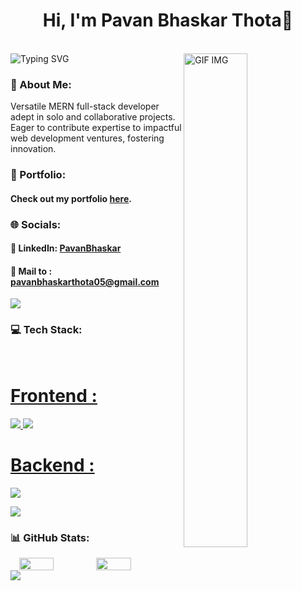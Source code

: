 <h1 align="center"> Hi, I'm Pavan Bhaskar Thota👋</h1> 
<br/>

<img src="https://readme-typing-svg.demolab.com?font=Fira+Code&weight=600&size=22&duration=4000&pause=600&random=false&width=435&lines=Full+Stack+Web+Developer" alt="Typing SVG" />
<img align="right" src="https://user-images.githubusercontent.com/74038190/219923823-bf1ce878-c6b8-4faa-be07-93e6b1006521.gif" alt="GIF IMG" width="45%" />
<h3>💫 About Me:</h3>
Versatile MERN full-stack developer adept in solo and collaborative projects. Eager to contribute expertise to impactful web development ventures, fostering innovation.
<br/> 

### 💼 Portfolio:

#### Check out my portfolio [here](https://pavanbhaskarthota.github.io/).

### 🌐 Socials:
  
####  🔗 LinkedIn: <a href="https://www.linkedin.com/in/pavan-bhaskar-thota/">PavanBhaskar</a>
####  📨 Mail to : <a href="mailto:pavanbhaskarthota05@gmail.com"> pavanbhaskarthota05@gmail.com</a>
      

<img src='https://raw.githubusercontent.com/andreasbm/readme/master/assets/lines/colored.png' />

### 💻 Tech Stack:
<br/>
<p align="left">
  <a href="https://skillicons.dev">
    <h1>Frontend :</h1>
    <img src="https://skillicons.dev/icons?i=html,css,js,git" />
    <img src="https://skillicons.dev/icons?i=react,redux,materialui" />
    <h1>Backend :</h1>
    <img src="https://skillicons.dev/icons?i=nodejs,express,mongodb" />
  </a>
</p>
<img src='https://raw.githubusercontent.com/andreasbm/readme/master/assets/lines/colored.png' />

### 📊 GitHub Stats:
<div style="display: flex; justify-content: center;">
  <img src="https://github-readme-stats.vercel.app/api/top-langs/?username=PavanBhaskarThota&theme=github_dark_dimmed&hide_border=false&include_all_commits=false&count_private=false&layout=compact" width="45%" />
  <img src="https://github-readme-stats.vercel.app/api?username=PavanBhaskarThota&theme=github_dark_dimmed&hide_border=false&include_all_commits=false&count_private=false" width="45%" />
</div>
<img src='https://raw.githubusercontent.com/andreasbm/readme/master/assets/lines/colored.png' />

